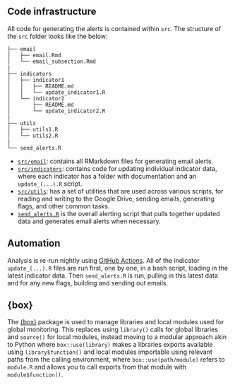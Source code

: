 ## Code infrastructure

All code for generating the alerts is contained within `src`. The structure of
the `src` folder looks like the below:

```
├── email
│   ├── email.Rmd
│   └── email_subsection.Rmd
|
├── indicators
│   ├── indicator1
│   │   ├── README.md
│   │   └── update_indicator1.R
│   └── indicator2
│       ├── README.md
│       └── update_indicator2.R
|
├── utils
│   ├── utils1.R
│   └── utils2.R
|
└── send_alerts.R
```

* [`src/email`](/src/email): contains all RMarkdown files for generating email alerts.
* [`src/indicators`](/src/indicators): contains code for updating individual indicator data, where
each indicator has a folder with documentation and an `update_(...).R` script.
* [`src/utils`](/src/utils): has a set of utilities that are used across various scripts, for
reading and writing to the Google Drive, sending emails, generating flags, and
other common tasks.
* [`send_alerts.R`](/src/ALERTS.md) is the overall alerting script that pulls together updated
data and generates email alerts when necessary.

## Automation

Analysis is re-run nightly using
[GitHub Actions](.github/workflows/global-monitoring.yaml). All of the indicator
`update_(...).R` files are run first, one by one, in a bash script, loading in
the latest indicator data. Then `send_alerts.R` is run, pulling in this latest
data and for any new flags, building and sending out emails.


## {box}

The [{box}](https://klmr.me/box/) package is used to manage libraries and local
modules used for global monitoring. This replaces using `library()` calls for
global libraries and `source()` for local modules, instead moving to a modular
approach akin to Python where `box::use(library)` makes a libraries exports
available using `library$function()` and local modules importable using relevant
paths from the calling environment, where `box::use(path/module)` refers to
`module.R` and allows you to call exports from that module with `module$function()`.

